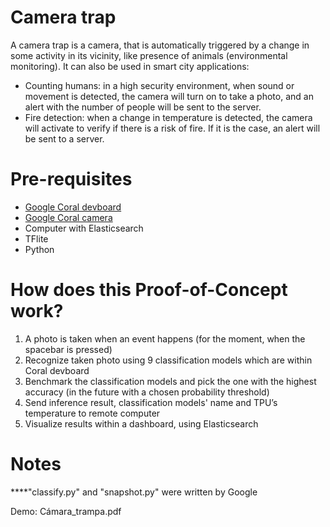 # Camera trap
A camera trap is a camera, that is automatically triggered by a change in some activity in its vicinity, like presence of animals (environmental monitoring).
It can also be used in smart city applications: 
* Counting humans: in a high security environment, when sound or movement is detected, the camera will turn on to take a photo, and an alert with the number of people will be sent
  to the server.
* Fire detection: when a change in temperature is detected, the camera will activate to verify if there is a risk of fire. If it is the case, an alert will be sent to a server.

# Pre-requisites
* [Google Coral devboard](https://coral.ai/products/dev-board)
* [Google Coral camera](https://coral.ai/products/camera/)
* Computer with Elasticsearch
* TFlite
* Python

# How does this Proof-of-Concept work?
1. A photo is taken when an event happens (for the moment, when the spacebar is pressed)
2. Recognize taken photo using 9 classification models which are within Coral devboard
3. Benchmark the classification models and pick the one with the highest accuracy (in the future with a chosen probability threshold)
4. Send inference result, classification models' name and TPU’s temperature to remote computer
5. Visualize results within a dashboard, using Elasticsearch





# Notes
****"classify.py" and "snapshot.py" were written by Google


Demo:
Cámara_trampa.pdf
